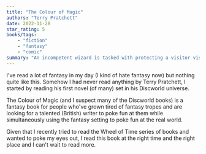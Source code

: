 ```yaml
---
title: "The Colour of Magic"
authors: "Terry Pratchett"
date: 2022-11-28
star_rating: 5
books/tags:
    - "fiction"
    - "fantasy"
    - "comic"
summary: "An incompetent wizard is tasked with protecting a visitor visiting from a faraway land. A fantasy novel for people who don't like fantasy novels."
---
```


I've read a lot of fantasy in my day (I kind of hate fantasy now) but nothing quite like this. Somehow I had never read anything by Terry Pratchett, I started by reading his first novel (of many) set in his Discworld universe.

The Colour of Magic (and I suspect many of the Discworld books) is a fantasy book for people who've grown tired of fantasy tropes and are looking for a talented (British) writer to poke fun at them while simultaneously using the fantasy setting to poke fun at the real world.

Given that I recently tried to read the Wheel of Time series of books and wanted to poke my eyes out, I read this book at the right time and the right place and I can't wait to read more. 